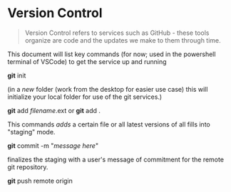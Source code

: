 # Version Control
> Version Control refers to services such as GitHub - these tools organize are code and the updates we make to them through time.

This document will list key commands (for now; used in the powershell terminal of VSCode) to get the service up and running

**git** init

(in a *new* folder (work from the desktop for easier use case) this will initialize your local folder for use of the git services.)

**git** add *filename*.ext        or             **git** add .

This commands *adds* a certain file or all latest versions of all fills into "staging" mode.

**git** commit -m "*message here*"

finalizes the staging with a user's message of commitment for the remote git repository.

**git** push remote origin
